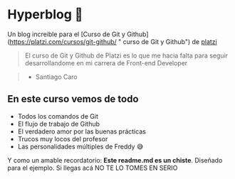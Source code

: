 # Hyperblog 💚
Un blog increible para el [Curso de Git y Github]
(https://platzi.com/cursos/git-github/ " curso de Git y Github") de [platzi](https://platzi.com/ "Platzi")
> El curso de Git y Github de Platzi es lo que me hacia falta para seguir desarrollandome en mi carrera de Front-end Developer

> - Santiago Caro

## En este curso vemos de todo
* Todos los comandos de Git 
* El flujo de trabajo de Github
* El verdadero amor por las buenas prácticas
* Trucos muy locos del profesor
* Las personalidades múltiples de Freddy 😅

Y como un amable recordatorio: 
**Este readme.md es un chiste**. Diseñado para el ejemplo.
Si llegas acá NO TE LO TOMES EN SERIO 